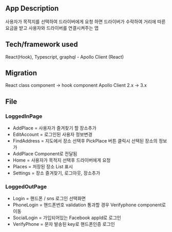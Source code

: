 ## App Description 

사용자가 목적지를 선택하여 드라이버에게 요청 하면 드라이버가 수락하여 거리에 따른 요금을
받고 사용자와 드라이버를 연결시켜주는 앱

## Tech/framework used

React(Hook), Typescript, graphql - Apollo Client (React)

## Migration

React class component -> hook component
Apollo Client 2.x -> 3.x

## File

### LoggedInPage
- AddPlace = 사용자가 즐겨찾기 할 장소추가
- EditAccount =  로그인된 사용자 정보변경
- FindAddress = 지도에서 장소 선택후 PickPlace 버튼 클릭시 선택된 장소의 정보가
- AddPlace Component로 전달됨
- Home = 사용자가 목적지 선택후 드라이버에게 요청
- Places = 저장된 장소 List 표시
- Settings = 장소 즐겨찾기, 로그아웃, 장소추가

### LoggedOutPage
- Login = 핸드폰 / sns 로그인 선택화면
- PhoneLogin = 핸드폰번호 validation 통과할 경우 Verifyphone component로 이동
- SocialLogin = 가입되어있는 Facebook appId로 로그인
- VerifyPhone = 문자 발송된 key로 핸드폰인증 로그인

